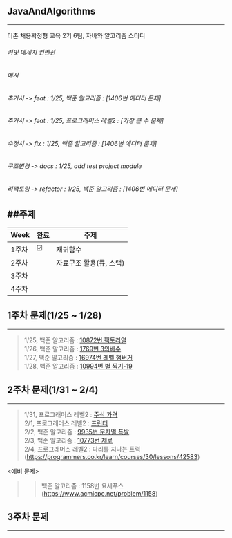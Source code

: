 ## JavaAndAlgorithms 
---------------------
더존 채용확정형 교육 2기 6팀, 자바와 알고리즘 스터디 </br>

###### 커밋 메세지 컨벤션</br>
###### 예시
###### 추가시 -> feat : 1/25, 백준 알고리즘 : [1406번 에디터 문제] 
###### 추가시 -> feat : 1/25, 프로그래머스 레벨2 : [가장 큰 수 문제] 
###### 수정시 -> fix : 1/25, 백준 알고리즘 : [1406번 에디터 문제] 
###### 구조변경 -> docs : 1/25, add test project module  
###### 리팩토링 -> refactor : 1/25, 백준 알고리즘 : [1406번 에디터 문제] 

##주제
-------------------------------
| Week | 완료 |주제 |
| ------ | -- |----------- |
| 1주차 | ☑️ | 재귀함수 |
| 2주차 |  | 자료구조 활용(큐, 스택) |
| 3주차 |  |  |
| 4주차 |  |  |

## 1주차 문제(1/25 ~ 1/28)
------------------------
>1/25, 백준 알고리즘 : [10872번 팩토리얼](https://www.acmicpc.net/problem/10872) </br>
>1/26, 백준 알고리즘 : [1769번 3의배수](https://www.acmicpc.net/problem/1769) </br>
>1/27, 백준 알고리즘 : [16974번 레벨 햄버거](https://www.acmicpc.net/problem/16974) </br>
>1/28, 백준 알고리즘 : [10994번 별 찍기-19](https://www.acmicpc.net/problem/10994) </br>

## 2주차 문제(1/31 ~ 2/4)
-----------------------
>1/31, 프로그래머스 레벨2 : [주식 가격](https://programmers.co.kr/learn/courses/30/lessons/42584) </br>
>2/1, 프로그래머스 레벨2 : [프린터](https://programmers.co.kr/learn/courses/30/lessons/42587) </br>
>2/2, 백준 알고리즘 : [9935번 문자열 폭발](https://www.acmicpc.net/problem/9935) </br>
>2/3, 백준 알고리즘 : [10773번 제로](https://www.acmicpc.net/problem/10773) </br>
>2/4, 프로그래머스 레벨2 : 다리를 지나는 트럭(https://programmers.co.kr/learn/courses/30/lessons/42583) </br>

<예비 문제> </br>
>	>백준 알고리즘 : 1158번 요세푸스(https://www.acmicpc.net/problem/1158) </br>

 

## 3주차 문제
-----------
